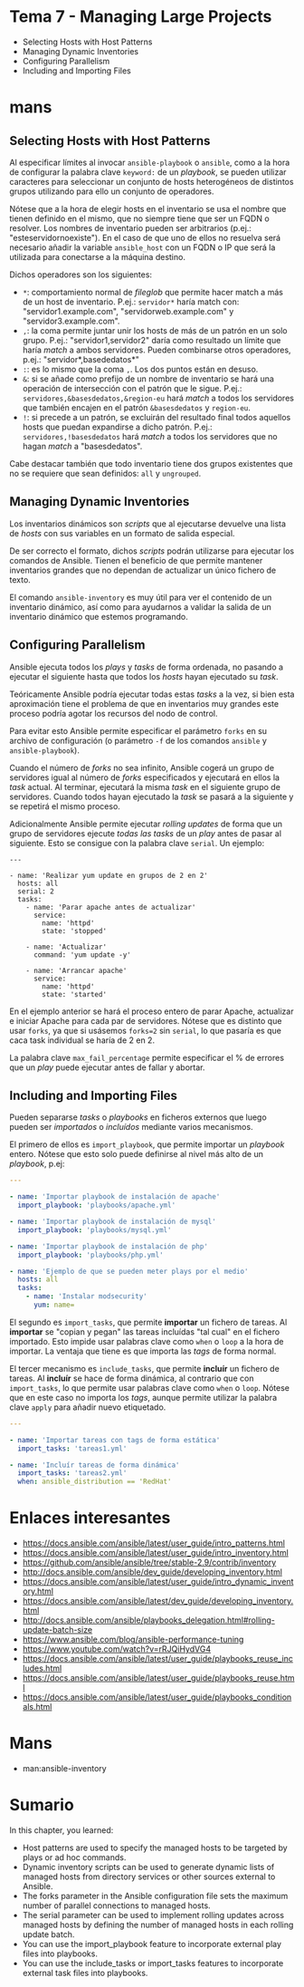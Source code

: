 # Tema 7 - Managing Large Projects

- Selecting Hosts with Host Patterns
- Managing Dynamic Inventories
- Configuring Parallelism
- Including and Importing Files

# mans

## Selecting Hosts with Host Patterns

Al especificar límites al invocar `ansible-playbook` o `ansible`, como a la hora de configurar la palabra clave `keyword:` de un _playbook_, se pueden utilizar caracteres para seleccionar un conjunto de hosts heterogéneos de distintos grupos utilizando para ello un conjunto de operadores.

Nótese que a la hora de elegir hosts en el inventario se usa el nombre que tienen definido en el mismo, que no siempre tiene que ser un FQDN o resolver. Los nombres de inventario pueden ser arbitrarios (p.ej.: "esteservidornoexiste"). En el caso de que uno de ellos no resuelva será necesario añadir la variable `ansible_host` con un FQDN o IP que será la utilizada para conectarse a la máquina destino.

Dichos operadores son los siguientes:

- `*`: comportamiento normal de _fileglob_ que permite hacer match a más de un host de inventario. P.ej.: `servidor*` haría match con: "servidor1.example.com", "servidorweb.example.com" y "servidor3.example.com".
- `,`: la coma permite juntar unir los hosts de más de un patrón en un solo grupo. P.ej.: "servidor1,servidor2" daría como resultado un límite que haría _match_ a ambos servidores. Pueden combinarse otros operadores, p.ej.: "servidor\*,basededatos\*"
- `:`: es lo mismo que la coma `,`. Los dos puntos están en desuso.
- `&`: si se añade como prefijo de un nombre de inventario se hará una operación de intersección con el patrón que le sigue. P.ej.: `servidores,&basesdedatos,&region-eu` hará _match_ a todos los servidores que también encajen en el patrón `&basesdedatos` y `region-eu`.
- `!`: si precede a un patrón, se excluirán del resultado final todos aquellos hosts que puedan expandirse a dicho patrón. P.ej.: `servidores,!basesdedatos` hará _match_ a todos los servidores que no hagan _match_ a "basesdedatos".

Cabe destacar también que todo inventario tiene dos grupos existentes que no se requiere que sean definidos: `all` y `ungrouped`.

## Managing Dynamic Inventories

Los inventarios dinámicos son _scripts_ que al ejecutarse devuelve una lista de _hosts_ con sus variables en un formato de salida especial.

De ser correcto el formato, dichos _scripts_ podrán utilizarse para ejecutar los comandos de Ansible. Tienen el beneficio de que permite mantener inventarios grandes que no dependan de actualizar un único fichero de texto.

El comando `ansible-inventory` es muy útil para ver el contenido de un inventario dinámico, así como para ayudarnos a validar la salida de un inventario dinámico que estemos programando.

## Configuring Parallelism

Ansible ejecuta todos los _plays_ y _tasks_ de forma ordenada, no pasando a ejecutar el siguiente hasta que todos los _hosts_ hayan ejecutado su _task_.

Teóricamente Ansible podría ejecutar todas estas _tasks_ a la vez, si bien esta aproximación tiene el problema de que en inventarios muy grandes este proceso podría agotar los recursos del nodo de control.

Para evitar esto Ansible permite especificar el parámetro `forks` en su archivo de configuración (o parámetro `-f` de los comandos `ansible` y `ansible-playbook`).

Cuando el número de _forks_ no sea infinito, Ansible cogerá un grupo de servidores igual al número de _forks_ especificados y ejecutará en ellos la _task_ actual. Al terminar, ejecutará la misma _task_ en el siguiente grupo de servidores. Cuando todos hayan ejecutado la _task_ se pasará a la siguiente y se repetirá el mismo proceso.

Adicionalmente Ansible permite ejecutar _rolling updates_ de forma que un grupo de servidores ejecute *todas las tasks* de un _play_ antes de pasar al siguiente. Esto se consigue con la palabra clave `serial`. Un ejemplo:

```
---

- name: 'Realizar yum update en grupos de 2 en 2'
  hosts: all
  serial: 2
  tasks:
    - name: 'Parar apache antes de actualizar'
      service:
        name: 'httpd'
        state: 'stopped'

    - name: 'Actualizar'
      command: 'yum update -y'

    - name: 'Arrancar apache'
      service:
        name: 'httpd'
        state: 'started'
```

En el ejemplo anterior se hará el proceso entero de parar Apache, actualizar e iniciar Apache para cada par de servidores. Nótese que es distinto que usar `forks`, ya que si usásemos `forks=2` sin `serial`, lo que pasaría es que caca task individual se haría de 2 en 2.

La palabra clave `max_fail_percentage` permite especificar el % de errores que un _play_ puede ejecutar antes de fallar y abortar.

## Including and Importing Files

Pueden separarse _tasks_ o _playbooks_ en ficheros externos que luego pueden ser _importados_ o _incluídos_ mediante varios mecanismos.

El primero de ellos es `import_playbook`, que permite importar un _playbook_ entero. Nótese que esto solo puede definirse al nivel más alto de un _playbook_, p.ej:


```yaml
---

- name: 'Importar playbook de instalación de apache'
  import_playbook: 'playbooks/apache.yml'

- name: 'Importar playbook de instalación de mysql'
  import_playbook: 'playbooks/mysql.yml'

- name: 'Importar playbook de instalación de php'
  import_playbook: 'playbooks/php.yml'

- name: 'Ejemplo de que se pueden meter plays por el medio'
  hosts: all
  tasks:
    - name: 'Instalar modsecurity'
      yum: name=
```

El segundo es `import_tasks`, que permite **importar** un fichero de tareas. Al **importar** se "copian y pegan" las tareas incluídas "tal cual" en el fichero importado. Esto impide usar palabras clave como `when` o `loop` a la hora de importar. La ventaja que tiene es que importa las _tags_ de forma normal.

El tercer mecanismo es `include_tasks`, que permite **incluír** un fichero de tareas. Al **incluír** se hace de forma dinámica, al contrario que con `import_tasks`, lo que permite usar palabras clave como `when` o `loop`. Nótese que en este caso no importa los _tags_, aunque permite utilizar la palabra clave `apply` para añadir nuevo etiquetado.

```yaml
---

- name: 'Importar tareas con tags de forma estática'
  import_tasks: 'tareas1.yml'

- name: 'Incluír tareas de forma dinámica'
  import_tasks: 'tareas2.yml'
  when: ansible_distribution == 'RedHat'
```

# Enlaces interesantes

- https://docs.ansible.com/ansible/latest/user_guide/intro_patterns.html
- https://docs.ansible.com/ansible/latest/user_guide/intro_inventory.html
- https://github.com/ansible/ansible/tree/stable-2.9/contrib/inventory
- http://docs.ansible.com/ansible/dev_guide/developing_inventory.html
- https://docs.ansible.com/ansible/latest/user_guide/intro_dynamic_inventory.html
- https://docs.ansible.com/ansible/latest/dev_guide/developing_inventory.html
- http://docs.ansible.com/ansible/playbooks_delegation.html#rolling-update-batch-size
- https://www.ansible.com/blog/ansible-performance-tuning
- https://www.youtube.com/watch?v=rRJQiHydVG4
- https://docs.ansible.com/ansible/latest/user_guide/playbooks_reuse_includes.html
- https://docs.ansible.com/ansible/latest/user_guide/playbooks_reuse.html
- https://docs.ansible.com/ansible/latest/user_guide/playbooks_conditionals.html

# Mans

- man:ansible-inventory


# Sumario

In this chapter, you learned:

- Host patterns are used to specify the managed hosts to be targeted by plays or ad hoc commands.
- Dynamic inventory scripts can be used to generate dynamic lists of managed hosts from directory services or other sources external to Ansible.
- The forks parameter in the Ansible configuration file sets the maximum number of parallel connections to managed hosts.
- The serial parameter can be used to implement rolling updates across managed hosts by defining the number of managed hosts in each rolling update batch.
- You can use the import_playbook feature to incorporate external play files into playbooks.
- You can use the include_tasks or import_tasks features to incorporate external task files into playbooks.
